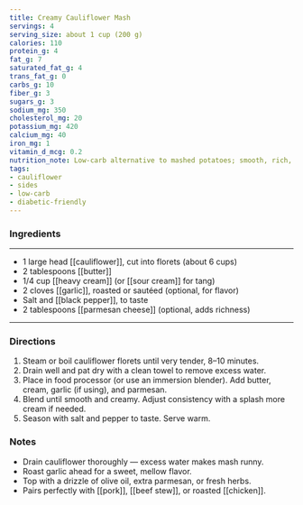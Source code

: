 ```yaml
---
title: Creamy Cauliflower Mash
servings: 4
serving_size: about 1 cup (200 g)
calories: 110
protein_g: 4
fat_g: 7
saturated_fat_g: 4
trans_fat_g: 0
carbs_g: 10
fiber_g: 3
sugars_g: 3
sodium_mg: 350
cholesterol_mg: 20
potassium_mg: 420
calcium_mg: 40
iron_mg: 1
vitamin_d_mcg: 0.2
nutrition_note: Low-carb alternative to mashed potatoes; smooth, rich, and diabetes-friendly.
tags:
- cauliflower
- sides
- low-carb
- diabetic-friendly
---
```


### Ingredients
---
- 1 large head [[cauliflower]], cut into florets (about 6 cups)
- 2 tablespoons [[butter]]
- 1/4 cup [[heavy cream]] (or [[sour cream]] for tang)
- 2 cloves [[garlic]], roasted or sautéed (optional, for flavor)
- Salt and [[black pepper]], to taste
- 2 tablespoons [[parmesan cheese]] (optional, adds richness)
---
### Directions
1. Steam or boil cauliflower florets until very tender, 8–10 minutes.
2. Drain well and pat dry with a clean towel to remove excess water.
3. Place in food processor (or use an immersion blender). Add butter, cream, garlic (if using), and parmesan.
4. Blend until smooth and creamy. Adjust consistency with a splash more cream if needed.
5. Season with salt and pepper to taste. Serve warm.

### Notes
- Drain cauliflower thoroughly — excess water makes mash runny.
- Roast garlic ahead for a sweet, mellow flavor.
- Top with a drizzle of olive oil, extra parmesan, or fresh herbs.
- Pairs perfectly with [[pork]], [[beef stew]], or roasted [[chicken]].
